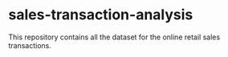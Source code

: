 # sales-transaction-analysis
This repository contains all the dataset for the online retail sales transactions.
